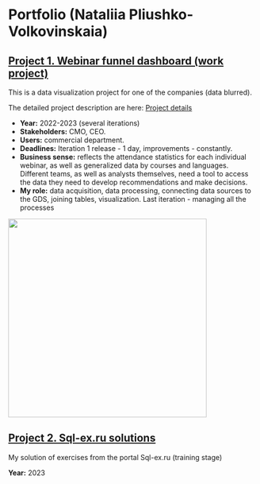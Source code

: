 # Portfolio (Nataliia Pliushko-Volkovinskaia)
## [Project 1. Webinar funnel dashboard (work project)](https://github.com/NalaliiaPV/Visualization-Webinar-funnel/blob/main/project_details.md)

This is a data visualization project for one of the companies (data blurred).

The detailed project description are here: [Project details](project_details.md)

- **Year:** 2022-2023 (several iterations)
- **Stakeholders:** CMO, CEO.
- **Users:** commercial department.
- **Deadlines:** Iteration 1 release - 1 day, improvements - constantly.
- **Business sense:** reflects the attendance statistics for each individual webinar, as well as generalized data by courses and languages. Different teams, as well as analysts themselves, need a tool to access the data they need to develop recommendations and make decisions.
- **My role:** data acquisition, data processing, connecting data sources to the GDS, joining tables, visualization. Last iteration - managing all the processes

<img src="https://github.com/NalaliiaPV/Visualization-Webinar-funnel/blob/main/Dash_for_Mitia_DC_blurred.jpg" width="400">

## [Project 2. Sql-ex.ru solutions](https://github.com/NalaliiaPV/Sql-ex.ru_Solutions/blob/main/README.md)

My solution of exercises from the portal Sql-ex.ru (training stage)

**Year:** 2023
